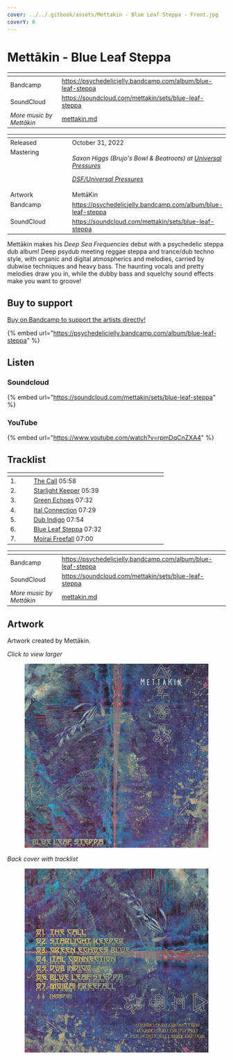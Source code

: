 ```yaml
---
cover: ../../.gitbook/assets/Mettakin - Blue Leaf Steppa - Front.jpg
coverY: 0
---
```


# Mettākin - Blue Leaf Steppa

<table data-view="cards"><thead><tr><th></th><th data-hidden data-card-target data-type="content-ref"></th></tr></thead><tbody><tr><td>Bandcamp</td><td><a href="https://psychedelicjelly.bandcamp.com/album/blue-leaf-steppa">https://psychedelicjelly.bandcamp.com/album/blue-leaf-steppa</a></td></tr><tr><td>SoundCloud</td><td><a href="https://soundcloud.com/mettakin/sets/blue-leaf-steppa">https://soundcloud.com/mettakin/sets/blue-leaf-steppa</a></td></tr><tr><td><em>More music by Mettākin</em></td><td><a href="../../artists/music/mettakin.md">mettakin.md</a></td></tr></tbody></table>

<table data-header-hidden><thead><tr><th width="156" valign="top"></th><th></th></tr></thead><tbody><tr><td valign="top">Released</td><td>October 31, 2022</td></tr><tr><td valign="top">Mastering</td><td><p><em>Saxon Higgs (Brujo's Bowl &#x26; Beatroots) at</em> <a href="https://www.facebook.com/universalpressures"><em>Universal Pressures</em></a> </p><p><a href="../../artists/mastering/universal-pressures.md"><em>DSF/Universal Pressures</em></a> </p></td></tr><tr><td valign="top">Artwork</td><td>MettāKin</td></tr><tr><td valign="top">Bandcamp</td><td><a href="https://psychedelicjelly.bandcamp.com/album/blue-leaf-steppa">https://psychedelicjelly.bandcamp.com/album/blue-leaf-steppa</a></td></tr><tr><td valign="top">SoundCloud</td><td><a href="https://soundcloud.com/mettakin/sets/blue-leaf-steppa">https://soundcloud.com/mettakin/sets/blue-leaf-steppa</a> </td></tr></tbody></table>

Mettākin makes his _Deep Sea Frequencies_ debut with a psychedelic steppa dub album! Deep psydub meeting reggae steppa and trance/dub techno style, with organic and digital atmospherics and melodies, carried by dubwise techniques and heavy bass. The haunting vocals and pretty melodies draw you in, while the dubby bass and squelchy sound effects make you want to groove!

## Buy to support

[Buy on Bandcamp to support the artists directly!](https://psychedelicjelly.bandcamp.com/album/blue-leaf-steppa)&#x20;

{% embed url="https://psychedelicjelly.bandcamp.com/album/blue-leaf-steppa" %}

## Listen

### Soundcloud

{% embed url="https://soundcloud.com/mettakin/sets/blue-leaf-steppa" %}

### YouTube

{% embed url="https://www.youtube.com/watch?v=rpmDqCnZXA4" %}

## Tracklist

<table data-header-hidden><thead><tr><th width="40"></th><th width="199"></th><th width="80"></th></tr></thead><tbody><tr><td>1.</td><td><a href="https://psychedelicjelly.bandcamp.com/track/the-call">The Call</a> 05:58</td><td></td></tr><tr><td>2.</td><td><a href="https://psychedelicjelly.bandcamp.com/track/starlight-keeper">Starlight Keeper</a> 05:39</td><td></td></tr><tr><td>3.</td><td><a href="https://psychedelicjelly.bandcamp.com/track/green-echoes">Green Echoes</a> 07:32</td><td></td></tr><tr><td>4.</td><td><a href="https://psychedelicjelly.bandcamp.com/track/ital-connection">Ital Connection</a> 07:29</td><td></td></tr><tr><td>5.</td><td><a href="https://psychedelicjelly.bandcamp.com/track/dub-indigo">Dub Indigo</a> 07:54</td><td></td></tr><tr><td>6.</td><td><a href="https://psychedelicjelly.bandcamp.com/track/blue-leaf-steppa">Blue Leaf Steppa</a> 07:32</td><td></td></tr><tr><td>7.</td><td><a href="https://psychedelicjelly.bandcamp.com/track/moirai-freefall">Moirai Freefall</a> 07:00</td><td></td></tr></tbody></table>

<table data-view="cards"><thead><tr><th></th><th data-hidden data-card-target data-type="content-ref"></th></tr></thead><tbody><tr><td>Bandcamp</td><td><a href="https://psychedelicjelly.bandcamp.com/album/blue-leaf-steppa">https://psychedelicjelly.bandcamp.com/album/blue-leaf-steppa</a></td></tr><tr><td>SoundCloud</td><td><a href="https://soundcloud.com/mettakin/sets/blue-leaf-steppa">https://soundcloud.com/mettakin/sets/blue-leaf-steppa</a></td></tr><tr><td><em>More music by Mettākin</em></td><td><a href="../../artists/music/mettakin.md">mettakin.md</a></td></tr></tbody></table>

## Artwork

Artwork created by Mettākin.

_Click to view larger_

<figure><img src="../../.gitbook/assets/Mettakin - Blue Leaf Steppa - Front.jpg" alt=""><figcaption></figcaption></figure>

_Back cover with tracklist_

<figure><img src="../../.gitbook/assets/Mettakin - Blue Leaf Steppa - Back.jpg" alt=""><figcaption></figcaption></figure>
